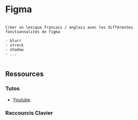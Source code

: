 # Figma

```{note}

Créer un lexique francais / anglais avec les différentes fonctionnalités de figma

- blurr
- strock
- shadow
- ...


```

## Ressources

### Tutos

- [Youtube](https://www.youtube.com/watch?v=Lkn3C4a5NqI)


### Raccourcis Clavier